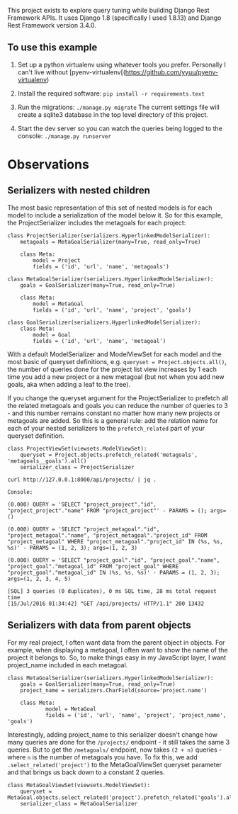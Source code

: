 This project exists to explore query tuning while building Django Rest
Framework APIs. It uses Django 1.8 (specifically I used 1.8.13) and
Django Rest Framework version 3.4.0.

## To use this example ##

1. Set up a python virtualenv using whatever tools you
   prefer. Personally I can't live without [pyenv-virtualenv[(https://github.com/yyuu/pyenv-virtualenv)


2. Install the required software:
           `pip install -r requirements.text`

3. Run the migrations:
           `./manage.py migrate`
   The current settings file will create a sqlite3 database in the top
   level directory of this project.

4. Start the dev server so you can watch the queries being logged to
   the console:
           `./manage.py runserver`



# Observations #

## Serializers with nested children ##

The most basic representation of this set of nested models is for each
model to include a serialization of the model below it. So for this
example, the ProjectSerializer includes the metagoals for each project:

    class ProjectSerializer(serializers.HyperlinkedModelSerializer):
        metagoals = MetaGoalSerializer(many=True, read_only=True)

        class Meta:
            model = Project
            fields = ('id', 'url', 'name', 'metagoals')

    class MetaGoalSerializer(serializers.HyperlinkedModelSerializer):
        goals = GoalSerializer(many=True, read_only=True)

        class Meta:
            model = MetaGoal
            fields = ('id', 'url', 'name', 'project', 'goals')

    class GoalSerializer(serializers.HyperlinkedModelSerializer):
        class Meta:
            model = Goal
            fields = ('id', 'url', 'name', 'metagoal')

With a default ModelSerializer and ModelViewSet for each model and the
most basic of queryset definitions, e.g. `queryset = Project.objects.all()`,
the number of queries done for the project list view increases by 1 each
time you add a new project or a new metagoal (but not when you add new
goals, aka when adding a leaf to the tree).

If you change the queryset argument for the ProjectSerializer to
prefetch all the related metagoals and goals you can reduce the number
of queries to 3 - and this number remains constant no matter how many
new projects or metagoals are added. So this is a general rule: add
the relation name for each of your nested serializers to the
`prefetch_related` part of your queryset definition.

    class ProjectViewSet(viewsets.ModelViewSet):
        queryset = Project.objects.prefetch_related('metagoals', 'metagoals__goals').all()
        serializer_class = ProjectSerializer

    curl http://127.0.0.1:8000/api/projects/ | jq .

    Console:

    (0.000) QUERY = 'SELECT "project_project"."id", "project_project"."name" FROM "project_project"' - PARAMS = (); args=()

    (0.000) QUERY = 'SELECT "project_metagoal"."id", "project_metagoal"."name", "project_metagoal"."project_id" FROM "project_metagoal" WHERE "project_metagoal"."project_id" IN (%s, %s, %s)' - PARAMS = (1, 2, 3); args=(1, 2, 3)

    (0.000) QUERY = 'SELECT "project_goal"."id", "project_goal"."name", "project_goal"."metagoal_id" FROM "project_goal" WHERE "project_goal"."metagoal_id" IN (%s, %s, %s)' - PARAMS = (1, 2, 3); args=(1, 2, 3, 4, 5)

    [SQL] 3 queries (0 duplicates), 0 ms SQL time, 28 ms total request time
    [15/Jul/2016 01:34:42] "GET /api/projects/ HTTP/1.1" 200 13432


## Serializers with data from parent objects ##

For my real project, I often want data from the parent object in
objects. For example, when displaying a metagoal, I often want to show
the name of the project it belongs to. So, to make things easy in my
JavaScript layer, I want project_name included in each metagoal.

    class MetaGoalSerializer(serializers.HyperlinkedModelSerializer):
        goals = GoalSerializer(many=True, read_only=True)
        project_name = serializers.CharField(source='project.name')

        class Meta:
                model = MetaGoal
                fields = ('id', 'url', 'name', 'project', 'project_name', 'goals')

Interestingly, adding project_name to this serializer doesn't change
how many queries are done for the `/projects/` endpoint - it still takes
the same 3 queries. But to get the `/metagoals/` endpoint, now takes
`(2 + n)` queries - where `n` is the number of metagoals you have. To fix
this, we add `.select_related('project')` to the MetaGoalViewSet
queryset parameter and that brings us back down to a constant 2 queries.


    class MetaGoalViewSet(viewsets.ModelViewSet):
        queryset = MetaGoal.objects.select_related('project').prefetch_related('goals').all()
        serializer_class = MetaGoalSerializer


